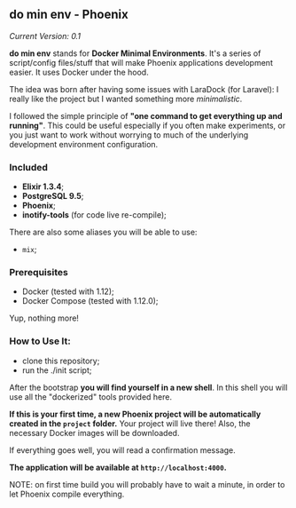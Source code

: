 ## do min env - Phoenix

*Current Version: 0.1*

**do min env** stands for **Docker Minimal Environments**. It's a series of script/config files/stuff that will make Phoenix applications development easier. It uses Docker under the hood.

The idea was born after having some issues with LaraDock (for Laravel): I really like the project but I wanted something more *minimalistic*.

I followed the simple principle of **"one command to get everything up and running"**. This could be useful especially if you often make experiments, or you just want to work without worrying to much of the underlying development environment configuration.

### Included

* **Elixir 1.3.4**;
* **PostgreSQL 9.5**;
* **Phoenix**;
* **inotify-tools** (for code live re-compile);

There are also some aliases you will be able to use:

* `mix`;

### Prerequisites

* Docker (tested with 1.12);
* Docker Compose (tested with 1.12.0);

Yup, nothing more!

### How to Use It:

* clone this repository;
* run the ./init script;

After the bootstrap **you will find yourself in a new shell**. In this shell you will use all the "dockerized" tools provided here.

**If this is your first time, a new Phoenix project will be automatically created in the `project` folder.** Your project will live there! Also, the necessary Docker images will be downloaded.

If everything goes well, you will read a confirmation message.

**The application will be available at `http://localhost:4000`.**

NOTE: on first time build you will probably have to wait a minute, in order to let Phoenix compile everything.
